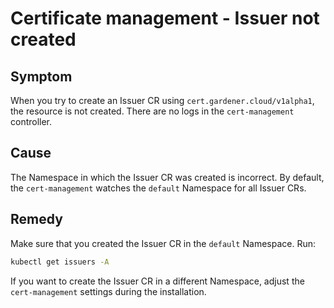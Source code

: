 # Certificate management - Issuer not created

## Symptom

When you try to create an Issuer CR using `cert.gardener.cloud/v1alpha1`, the resource is not created. There are no logs in the `cert-management` controller.

## Cause

The Namespace in which the Issuer CR was created is incorrect. By default, the `cert-management` watches the `default` Namespace for all Issuer CRs.

## Remedy

Make sure that you created the Issuer CR in the `default` Namespace. Run:

```bash
kubectl get issuers -A
```

If you want to create the Issuer CR in a different Namespace, adjust the `cert-management` settings during the installation.
